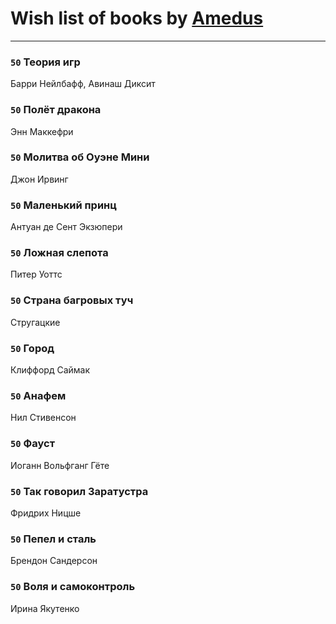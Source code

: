 # Wish list of books by [Amedus](https://plus.google.com/u/0/110264801141878066061/)
---

### `50` Теория игр
Барри Нейлбафф, Авинаш Диксит

### `50` Полёт дракона
Энн Маккефри

### `50` Молитва об Оуэне Мини
Джон Ирвинг

### `50` Маленький принц
Антуан де Сент Экзюпери

### `50` Ложная слепота
Питер Уоттс

### `50` Страна багровых туч
Стругацкие

### `50` Город
Клиффорд Саймак

### `50` Анафем
Нил Стивенсон

### `50` Фауст
Иоганн Вольфганг Гёте

### `50` Так говорил Заратустра
Фридрих Ницше

### `50` Пепел и сталь
Брендон Сандерсон

### `50` Воля и самоконтроль
Ирина Якутенко

